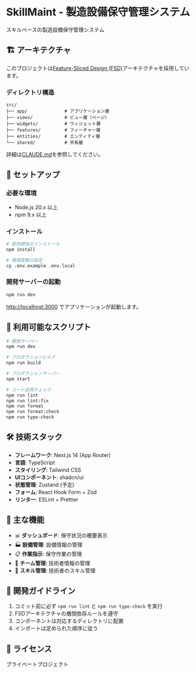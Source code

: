 # SkillMaint - 製造設備保守管理システム

スキルベースの製造設備保守管理システム

## 🏗️ アーキテクチャ

このプロジェクトは[Feature-Sliced Design (FSD)](https://feature-sliced.design/)アーキテクチャを採用しています。

### ディレクトリ構造

```
src/
├── app/              # アプリケーション層
├── views/            # ビュー層（ページ）
├── widgets/          # ウィジェット層
├── features/         # フィーチャー層
├── entities/         # エンティティ層
└── shared/           # 共有層
```

詳細は[CLAUDE.md](./CLAUDE.md)を参照してください。

## 🚀 セットアップ

### 必要な環境

- Node.js 20.x 以上
- npm 9.x 以上

### インストール

```bash
# 依存関係のインストール
npm install

# 環境変数の設定
cp .env.example .env.local
```

### 開発サーバーの起動

```bash
npm run dev
```

[http://localhost:3000](http://localhost:3000) でアプリケーションが起動します。

## 📝 利用可能なスクリプト

```bash
# 開発サーバー
npm run dev

# プロダクションビルド
npm run build

# プロダクションサーバー
npm start

# コード品質チェック
npm run lint
npm run lint:fix
npm run format
npm run format:check
npm run type-check
```

## 🛠️ 技術スタック

- **フレームワーク**: Next.js 14 (App Router)
- **言語**: TypeScript
- **スタイリング**: Tailwind CSS
- **UIコンポーネント**: shadcn/ui
- **状態管理**: Zustand (予定)
- **フォーム**: React Hook Form + Zod
- **リンター**: ESLint + Prettier

## 📂 主な機能

- 📊 **ダッシュボード**: 保守状況の概要表示
- 🏭 **設備管理**: 設備情報の管理
- 📋 **作業指示**: 保守作業の管理
- 👥 **チーム管理**: 技術者情報の管理
- 🎯 **スキル管理**: 技術者のスキル管理

## 🤝 開発ガイドライン

1. コミット前に必ず `npm run lint` と `npm run type-check` を実行
2. FSDアーキテクチャの層間依存ルールを遵守
3. コンポーネントは対応するディレクトリに配置
4. インポートは定められた順序に従う

## 📄 ライセンス

プライベートプロジェクト
